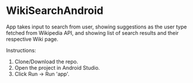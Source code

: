# WikiSearchAndroid


App takes input to search from user, showing suggestions as the user type fetched from Wikipedia API, and showing list of search results and their respective Wiki page.

Instructions:

1. Clone/Download the repo.
2. Open the project in Android Studio.
3. Click Run -> Run 'app'.
